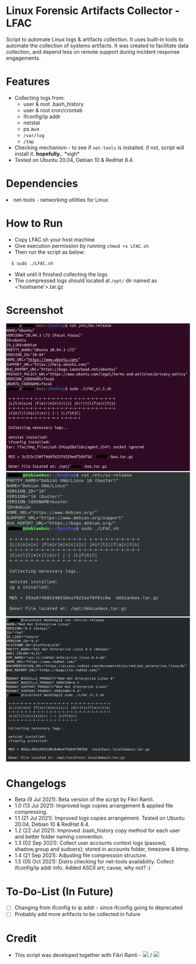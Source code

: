 Linux Forensic Artifacts Collector - LFAC
===
Script to automate Linux logs & artifacts collection. It uses built-in tools to automate the collection of systems artifacts. It was created to facilitate data collection, and depend less on remote support during incident response engagements.

Features
===
- Collecting logs from: 
  - user & root .bash_history
  - user & root cron/crontab
  - ifconfig/ip addr
  - netstat
  - ps aux
  - `/var/log`
  - `/tmp`
- Checking mechanism - to see if `net-tools` is installed. if not, script will install it. <b>hopefully..</b> \*sigh\*
- Tested on Ubuntu 20.04, Debian 10 & RedHat 8.4.

Dependencies
===
<li>net-tools - networking utilities for Linux</li>

How to Run
===
 - Copy LFAC.sh your host machine
 - Give execution permission by running `chmod +x LFAC.sh`
 - Then run the script as below:
```
  $ sudo ./LFAC.sh
```
- Wait until it finished collecting the logs
- The compressed logs should located at `/opt/` dir named as <'hostname'>.tar.gz

Screenshot
===
![Ubuntu 20.04](/screenshot/LFAC_Ubuntu20.04.png)
![Debian 10](/screenshot/LFAC_Debian10.png)
![RHEL 8.4](/screenshot/LFAC_RHEL8.4.png)

Changelogs
===
- Beta (9 Jul 2021): Beta version of the script by Fikri Ramli.
- 1.0 (13 Jul 2021): Improved logs copies arrangement & applied file compressing.
- 1.1 (21 Jul 2021): Improved logs copies arrangement. Tested on Ubuntu 20.04, Debian 10 & RedHat 8.4.
- 1.2 (22 Jul 2021): Improved .bash_history copy method for each user and better folder naming convention.
- 1.3 (02 Sep 2021): Collect user accounts context logs (passwd, shadow,group and sudoers); stored in accounts folder, timezone & btmp.
- 1.4 (21 Sep 2021): Adjusting file compression structure.
- 1.5 (05 Oct 2021): Distro checking for net-tools availability. Collect ifconfig/ip addr info. Added ASCII art; cause, why not? :)

To-Do-List (In Future)
===
- [ ] Changing from ifconfig to ip addr - since ifconfig going to deprecated
- [ ] Probably add more artifacts to be collected in future

Credit
===
- This script was developed together with Fikri Ramli - <a href="https://www.linkedin.com/in/fikri-ramli-aba94881/"><img src="https://img.shields.io/badge/LinkedIn-0077B5?style=for-the-badge&logo=linkedin&logoColor=white" /></a> / <a href="https://github.com/frmoncheh/"><img src="https://img.shields.io/badge/GitHub-100000?style=for-the-badge&logo=github&logoColor=white" /></a>
